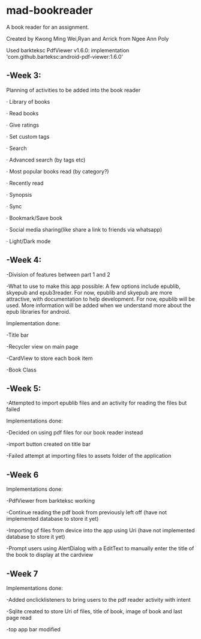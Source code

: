 # mad-bookreader
A book reader for an assignment.

Created by Kwong Ming Wei,Ryan and Arrick from Ngee Ann Poly

Used barkteksc PdfViewer v1.6.0: 
implementation 'com.github.barteksc:android-pdf-viewer:1.6.0'

-Week 3:
-
Planning of activities to be added into the book reader

· Library of books

· Read books

· Give ratings

· Set custom tags

· Search

· Advanced search (by tags etc)

· Most popular books read (by category?)

· Recently read

· Synopsis

· Sync

· Bookmark/Save book

· Social media sharing(like share a link to friends via whatsapp)

· Light/Dark mode

-Week 4:
-

-Division of features between part 1 and 2

-What to use to make this app possible: A few options include epublib, skyepub and epub3reader. For now, epublib and skyepub are more attractive, with documentation to help development. For now, epublib will be used. More information will be added when we understand more about the epub libraries for android.

Implementation done:

-Title bar

-Recycler view on main page

-CardView to store each book item

-Book Class

-Week 5:
-

-Attempted to import epublib files and an activity for reading the files but failed

Implementations done:

-Decided on using pdf files for our book reader instead

-import button created on title bar

-Failed attempt at importing files to assets folder of the application

-Week 6
-

Implementations done:

-PdfViewer from barkteksc working

-Continue reading the pdf book from previously left off (have not implemented database to store it yet)

-Importing of files from device into the app using Uri (have not implemented database to store it yet)

-Prompt users using AlertDialog with a EditText to manually enter the title of the book to display at the cardview

-Week 7
-

Implementations done:

-Added onclicklisteners to bring users to the pdf reader activity with intent

-Sqlite created to store Uri of files, title of book, image of book and last page read

-top app bar modified
